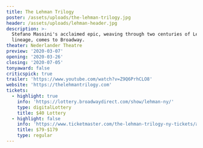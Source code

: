 ```yaml
---
title: The Lehman Trilogy
poster: /assets/uploads/the-lehman-trilogy.jpg
header: /assets/uploads/lehman-header.jpg
description: >-
  Stefano Massini's acclaimed epic, weaving through two centuries of Lehman
  lineage, comes to Broadway.
theater: Nederlander Theatre
preview: '2020-03-07'
opening: '2020-03-26'
closing: '2020-07-05'
tonyaward: false
criticspick: true
trailer: 'https://www.youtube.com/watch?v=Z9Q6PrhCLO8'
website: 'https://thelehmantrilogy.com'
tickets:
  - highlight: true
    info: 'https://lottery.broadwaydirect.com/show/lehman-ny/'
    type: digitalLottery
    title: $40 Lottery
  - highlight: false
    info: 'https://www.ticketmaster.com/the-lehman-trilogy-ny-tickets/artist/2681323'
    title: $79-$179
    type: regular
---
```

